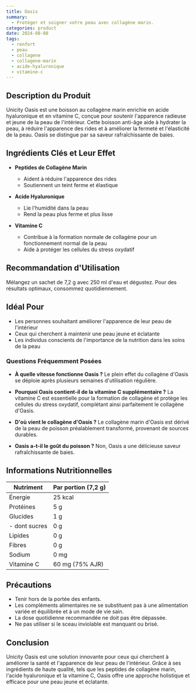 ```yaml
---
title: Oasis
summary:
  - Protéger et soigner votre peau avec collagène marin.
categories: product
date: 2024-08-08
tags:
  - renfort
  - peau
  - collagene
  - collagene-marin
  - acide-hyaluronique
  - vitamine-c
---
```


## **Description du Produit**

Unicity Oasis est une boisson au collagène marin enrichie en acide hyaluronique et en vitamine C, conçue pour soutenir l'apparence radieuse et jeune de la peau de l'intérieur. Cette boisson anti-âge aide à hydrater la peau, à réduire l'apparence des rides et à améliorer la fermeté et l'élasticité de la peau. Oasis se distingue par sa saveur rafraîchissante de baies.

## **Ingrédients Clés et Leur Effet**

- **Peptides de Collagène Marin**
  - Aident à réduire l'apparence des rides
  - Soutiennent un teint ferme et élastique

- **Acide Hyaluronique**
  - Lie l'humidité dans la peau
  - Rend la peau plus ferme et plus lisse

- **Vitamine C**
  - Contribue à la formation normale de collagène pour un fonctionnement normal de la peau
  - Aide à protéger les cellules du stress oxydatif

## **Recommandation d'Utilisation**

Mélangez un sachet de 7,2 g avec 250 ml d'eau et dégustez. Pour des résultats optimaux, consommez quotidiennement.

## **Idéal Pour**

- Les personnes souhaitant améliorer l'apparence de leur peau de l'intérieur
- Ceux qui cherchent à maintenir une peau jeune et éclatante
- Les individus conscients de l'importance de la nutrition dans les soins de la peau

### **Questions Fréquemment Posées**

- **À quelle vitesse fonctionne Oasis ?**
  Le plein effet du collagène d'Oasis se déploie après plusieurs semaines d'utilisation régulière.

- **Pourquoi Oasis contient-il de la vitamine C supplémentaire ?**
  La vitamine C est essentielle pour la formation de collagène et protège les cellules du stress oxydatif, complétant ainsi parfaitement le collagène d'Oasis.

- **D'où vient le collagène d'Oasis ?**
  Le collagène marin d'Oasis est dérivé de la peau de poisson préalablement transformé, provenant de sources durables.

- **Oasis a-t-il le goût du poisson ?**
  Non, Oasis a une délicieuse saveur rafraîchissante de baies.

## **Informations Nutritionnelles**

| Nutriment       | Par portion (7,2 g) |
|-----------------|---------------------|
| Énergie         | 25 kcal             |
| Protéines       | 5 g                 |
| Glucides        | 1 g                 |
| - dont sucres   | 0 g                 |
| Lipides         | 0 g                 |
| Fibres          | 0 g                 |
| Sodium          | 0 mg                |
| Vitamine C      | 60 mg (75% AJR)     |

## **Précautions**

- Tenir hors de la portée des enfants.
- Les compléments alimentaires ne se substituent pas à une alimentation variée et équilibrée et à un mode de vie sain.
- La dose quotidienne recommandée ne doit pas être dépassée.
- Ne pas utiliser si le sceau inviolable est manquant ou brisé.

## **Conclusion**

Unicity Oasis est une solution innovante pour ceux qui cherchent à améliorer la santé et l'apparence de leur peau de l'intérieur. Grâce à ses ingrédients de haute qualité, tels que les peptides de collagène marin, l'acide hyaluronique et la vitamine C, Oasis offre une approche holistique et efficace pour une peau jeune et éclatante.

